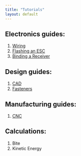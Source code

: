 ```yaml
---
title: "Tutorials"
layout: default
---
```


## Electronics guides:
1. [Wiring](tutorials/wiring.md)
2. [Flashing an ESC](tutorials/flashesc.md)
3. [Binding a Receiver](tutorials/bindreceiver.md)

## Design guides:
1. [CAD](tutorials/cad_guide.md)
2. [Fasteners](tutorials/fasteners.md)

## Manufacturing guides:
1. [CNC](tutorials/cnc_guide.md)

## Calculations:
1. Bite
2. Kinetic Energy
